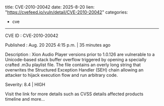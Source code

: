  
title: CVE-2010-20042
date: 2025-8-20
lien: "https://cvefeed.io/vuln/detail/CVE-2010-20042"
categories:
  - cve
---

CVE ID : CVE-2010-20042

Published :  Aug. 20
2025
4:15 p.m. | 35 minutes ago

Description : Xion Audio Player versions prior to 1.0.126 are vulnerable to a Unicode-based stack buffer overflow triggered by opening a specially crafted .m3u playlist file. The file contains an overly long string that overwrites the Structured Exception Handler (SEH) chain
allowing an attacker to hijack execution flow and run arbitrary code.

Severity: 8.4 | HIGH

Visit the link for more details
such as CVSS details
affected products
timeline
and more...
